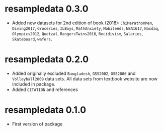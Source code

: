 # resampledata 0.3.0

* Added new datasets for 2nd edition of book (2018): `ChiMarathonMen`, `Diving2017`, `Groceries`, `ILBoys`, `MathAnxiety`, `MobileAds`, `NBA1617`, `Nasdaq`, `Olympics2012`, `Quetzal`, `RangersTwins2016`, `Recidivism`, `Salaries`, `Skateboard`, `wafers`.

# resampledata 0.2.0

* Added originally excluded `Bangladesh`, `GSS2002`, `GSS2006` and
`Volleyball2009` data sets. All data sets from textbook website are now included
in package.
* Added `CITATION` and references

# resampledata 0.1.0

* First version of package
